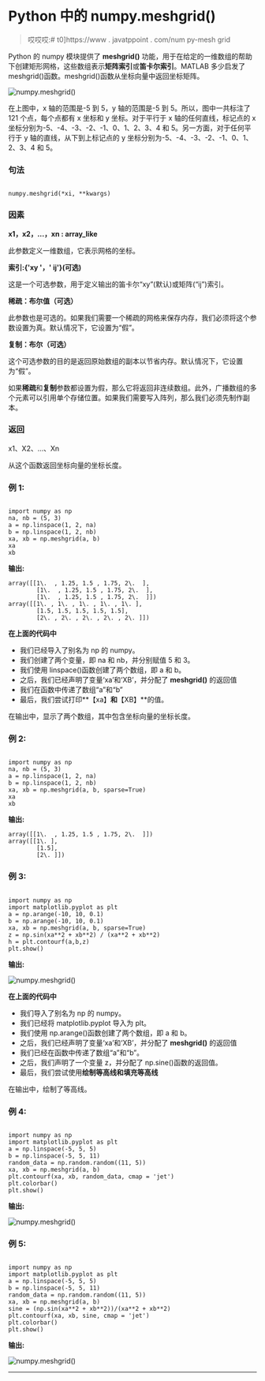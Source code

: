# Python 中的 numpy.meshgrid()

> 哎哎哎:# t0]https://www . javatppoint . com/num py-mesh grid

Python 的 numpy 模块提供了 **meshgrid()** 功能，用于在给定的一维数组的帮助下创建矩形网格，这些数组表示**矩阵索引**或**笛卡尔索引**。MATLAB 多少启发了 meshgrid()函数。meshgrid()函数从坐标向量中返回坐标矩阵。

![numpy.meshgrid()](img/20a1f18c03ee734caecf7ee357009c4e.png)

在上图中，x 轴的范围是-5 到 5，y 轴的范围是-5 到 5。所以，图中一共标注了 121 个点，每个点都有 x 坐标和 y 坐标。对于平行于 x 轴的任何直线，标记点的 x 坐标分别为-5、-4、-3、-2、-1、0、1、2、3、4 和 5。另一方面，对于任何平行于 y 轴的直线，从下到上标记点的 y 坐标分别为-5、-4、-3、-2、-1、0、1、2、3、4 和 5。

### 句法

```

numpy.meshgrid(*xi, **kwargs)

```

### 因素

**x1，x2，…，xn : array_like**

此参数定义一维数组，它表示网格的坐标。

**索引:{'xy '，' ij'}(可选)**

这是一个可选参数，用于定义输出的笛卡尔“xy”(默认)或矩阵(“ij”)索引。

**稀疏：布尔值（可选）**

此参数也是可选的。如果我们需要一个稀疏的网格来保存内存，我们必须将这个参数设置为真。默认情况下，它设置为“假”。

**复制：布尔（可选）**

这个可选参数的目的是返回原始数组的副本以节省内存。默认情况下，它设置为“假”。

如果**稀疏**和**复制**参数都设置为假，那么它将返回非连续数组。此外，广播数组的多个元素可以引用单个存储位置。如果我们需要写入阵列，那么我们必须先制作副本。

### 返回

x1、X2、…、Xn

从这个函数返回坐标向量的坐标长度。

### 例 1:

```

import numpy as np
na, nb = (5, 3)
a = np.linspace(1, 2, na)
b = np.linspace(1, 2, nb)
xa, xb = np.meshgrid(a, b)
xa
xb

```

**输出:**

```
array([[1\.  , 1.25, 1.5 , 1.75, 2\.  ],
       	[1\.  , 1.25, 1.5 , 1.75, 2\.  ],
       	[1\.  , 1.25, 1.5 , 1.75, 2\.  ]])
array([[1\. , 1\. , 1\. , 1\. , 1\. ],
       	[1.5, 1.5, 1.5, 1.5, 1.5],
       	[2\. , 2\. , 2\. , 2\. , 2\. ]])

```

**在上面的代码中**

*   我们已经导入了别名为 np 的 numpy。
*   我们创建了两个变量，即 na 和 nb，并分别赋值 5 和 3。
*   我们使用 linspace()函数创建了两个数组，即 a 和 b。
*   之后，我们已经声明了变量‘xa’和‘XB’，并分配了 **meshgrid()** 的返回值
*   我们在函数中传递了数组“a”和“b”
*   最后，我们尝试打印**【xa】**和**【XB】**的值。

在输出中，显示了两个数组，其中包含坐标向量的坐标长度。

### 例 2:

```

import numpy as np
na, nb = (5, 3)
a = np.linspace(1, 2, na)
b = np.linspace(1, 2, nb)
xa, xb = np.meshgrid(a, b, sparse=True)
xa
xb

```

**输出:**

```
array([[1\.  , 1.25, 1.5 , 1.75, 2\.  ]])
array([[1\. ],
       	[1.5],
       	[2\. ]])

```

### 例 3:

```

import numpy as np
import matplotlib.pyplot as plt
a = np.arange(-10, 10, 0.1)
b = np.arange(-10, 10, 0.1)
xa, xb = np.meshgrid(a, b, sparse=True)
z = np.sin(xa**2 + xb**2) / (xa**2 + xb**2)
h = plt.contourf(a,b,z)
plt.show()

```

**输出:**

![numpy.meshgrid()](img/fbbeda1a0a612ff0bbd1c4b51afc2c3e.png)

**在上面的代码中**

*   我们导入了别名为 np 的 numpy。
*   我们已经将 matplotlib.pyplot 导入为 plt。
*   我们使用 np.arange()函数创建了两个数组，即 a 和 b。
*   之后，我们已经声明了变量‘xa’和‘XB’，并分配了 **meshgrid()** 的返回值
*   我们已经在函数中传递了数组“a”和“b”。
*   之后，我们声明了一个变量 z，并分配了 np.sine()函数的返回值。
*   最后，我们尝试使用**绘制等高线和填充等高线**

在输出中，绘制了等高线。

### 例 4:

```

import numpy as np
import matplotlib.pyplot as plt
a = np.linspace(-5, 5, 5)
b = np.linspace(-5, 5, 11)
random_data = np.random.random((11, 5))
xa, xb = np.meshgrid(a, b)
plt.contourf(xa, xb, random_data, cmap = 'jet')
plt.colorbar()
plt.show()

```

**输出:**

![numpy.meshgrid()](img/e46aa38ad15a8e65912887aac633d90b.png)

### 例 5:

```

import numpy as np
import matplotlib.pyplot as plt
a = np.linspace(-5, 5, 5)
b = np.linspace(-5, 5, 11)
random_data = np.random.random((11, 5))
xa, xb = np.meshgrid(a, b)
sine = (np.sin(xa**2 + xb**2))/(xa**2 + xb**2)
plt.contourf(xa, xb, sine, cmap = 'jet')
plt.colorbar()
plt.show()

```

**输出:**

![numpy.meshgrid()](img/08ae7b9de762134e67e71922014c35d1.png)

* * *